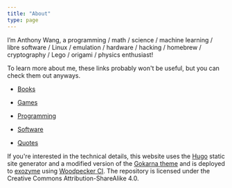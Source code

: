 ```yaml
---
title: "About"
type: page
---
```



I’m Anthony Wang, a programming / math / science / machine learning / libre software / Linux / emulation / hardware / hacking / homebrew / cryptography / Lego / origami / physics enthusiast!

To learn more about me, these links probably won't be useful, but you can check them out anyways.

- [Books](books)

- [Games](games)

- [Programming](programming)

- [Software](software)

- [Quotes](quotes)

If you're interested in the technical details, this website uses the [Hugo](https://gohugo.io) static site generator and a modified version of the [Gokarna theme](https://github.com/526avijitgupta/gokarna) and is deployed to [exozyme](https://exozy.me) using [Woodpecker CI](https://woodpecker-ci.org). The repository is licensed under the Creative Commons Attribution-ShareAlike 4.0.
